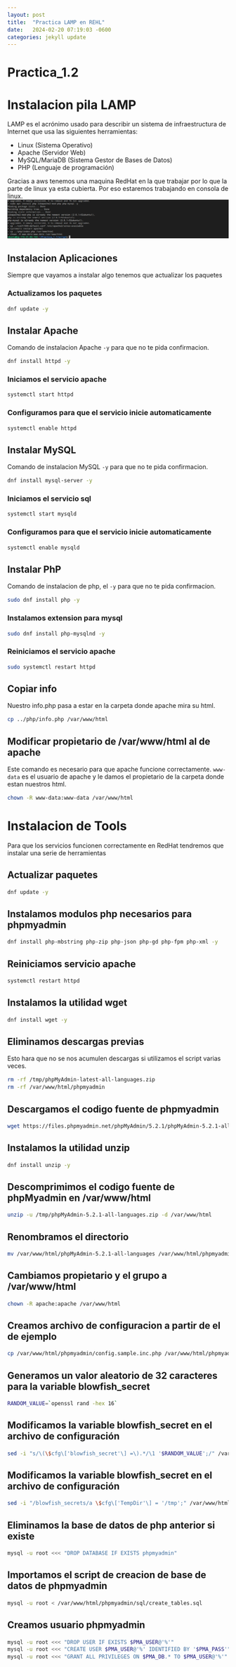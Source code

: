```yaml
---
layout: post
title:  "Practica LAMP en REHL"
date:   2024-02-20 07:19:03 -0600
categories: jekyll update
---
```



# Practica_1.2
# Instalacion pila LAMP
LAMP es el acrónimo usado para describir un sistema de infraestructura de Internet que usa las siguientes herramientas:

- Linux (Sistema Operativo)
- Apache (Servidor Web)
- MySQL/MariaDB (Sistema Gestor de Bases de Datos)
- PHP (Lenguaje de programación)

Gracias a aws tenemos una maquina RedHat en la que trabajar por lo que la parte de linux ya esta cubierta. Por eso estaremos trabajando en consola de linux.
![](/images/2.png)
## Instalacion Aplicaciones
Siempre que vayamos a instalar algo tenemos que actualizar los paquetes

### Actualizamos los paquetes
```bash
dnf update -y
``` 

## Instalar Apache
Comando de instalacion Apache `-y` para que no te pida confirmacion.
```bash
dnf install httpd -y
```
### Iniciamos el servicio apache
```bash
systemctl start httpd
```
### Configuramos para que el servicio inicie automaticamente
```bash
systemctl enable httpd
```
## Instalar MySQL 
Comando de instalacion MySQL `-y` para que no te pida confirmacion. 
```bash
dnf install mysql-server -y
```
### Iniciamos el servicio sql
```bash
systemctl start mysqld
```
### Configuramos para que el servicio inicie automaticamente
```bash
systemctl enable mysqld
```
## Instalar PhP 
Comando de instalacion de php, el `-y` para que no te pida confirmacion.  
```bash
sudo dnf install php -y
```
### Instalamos extension para mysql
```bash
sudo dnf install php-mysqlnd -y
```
### Reiniciamos el servicio apache
```bash
sudo systemctl restart httpd
```
## Copiar info
Nuestro info.php pasa a estar en la carpeta donde apache mira su html.
```bash
cp ../php/info.php /var/www/html
```  
## Modificar  propietario de /var/www/html al de apache
Este comando es necesario para que apache funcione correctamente. `www-data` es el usuario de apache y le damos el propietario de la carpeta donde estan nuestros html.
```bash
chown -R www-data:www-data /var/www/html
```

# Instalacion de Tools
Para que los servicios funcionen correctamente en RedHat tendremos que instalar una serie de herramientas 
## Actualizar paquetes
```bash
dnf update -y
```

## Instalamos modulos php necesarios para phpmyadmin
```bash
dnf install php-mbstring php-zip php-json php-gd php-fpm php-xml -y
```
## Reiniciamos servicio apache
```bash
systemctl restart httpd
```

## Instalamos la utilidad wget
```bash
dnf install wget -y
```

## Eliminamos descargas previas
Esto hara que no se nos acumulen descargas si utilizamos el script varias veces.
```bash
rm -rf /tmp/phpMyAdmin-latest-all-languages.zip
rm -rf /var/www/html/phpmyadmin
```

## Descargamos el codigo fuente de phpmyadmin
```bash
wget https://files.phpmyadmin.net/phpMyAdmin/5.2.1/phpMyAdmin-5.2.1-all-languages.zip -P /tmp
```

## Instalamos la utilidad unzip
```bash
dnf install unzip -y
```

## Descomprimimos el codigo fuente de phpMyadmin en /var/www/html
```bash
unzip -u /tmp/phpMyAdmin-5.2.1-all-languages.zip -d /var/www/html
```

## Renombramos el directorio
```bash
mv /var/www/html/phpMyAdmin-5.2.1-all-languages /var/www/html/phpmyadmin
```

## Cambiamos propietario y el grupo a /var/www/html
```bash
chown -R apache:apache /var/www/html
```

## Creamos archivo de configuracion a partir de el de ejemplo
```bash
cp /var/www/html/phpmyadmin/config.sample.inc.php /var/www/html/phpmyadmin/config.inc.php
```

## Generamos un valor aleatorio de 32 caracteres para la variable blowfish_secret
```bash
RANDOM_VALUE=`openssl rand -hex 16`
```

## Modificamos la variable blowfish_secret en el archivo de configuración
```bash
sed -i "s/\(\$cfg\['blowfish_secret'\] =\).*/\1 '$RANDOM_VALUE';/" /var/www/html/phpmyadmin/config.inc.php
```

## Modificamos la variable blowfish_secret en el archivo de configuración
```bash
sed -i "/blowfish_secrets/a \$cfg\['TempDir'\] = '/tmp';" /var/www/html/phpmytadmin/config.inc.php
```

## Eliminamos la base de datos de php anterior si existe
```bash
mysql -u root <<< "DROP DATABASE IF EXISTS phpmyadmin"
```

## Importamos el script  de creacion de base de datos de phpmyadmin
```bash
mysql -u root < /var/www/html/phpmyadmin/sql/create_tables.sql
```

## Creamos usuario phpmyadmin
```bash
mysql -u root <<< "DROP USER IF EXISTS $PMA_USER@'%'"
mysql -u root <<< "CREATE USER $PMA_USER@'%' IDENTIFIED BY '$PMA_PASS'"
mysql -u root <<< "GRANT ALL PRIVILEGES ON $PMA_DB.* TO $PMA_USER@'%'"
```
